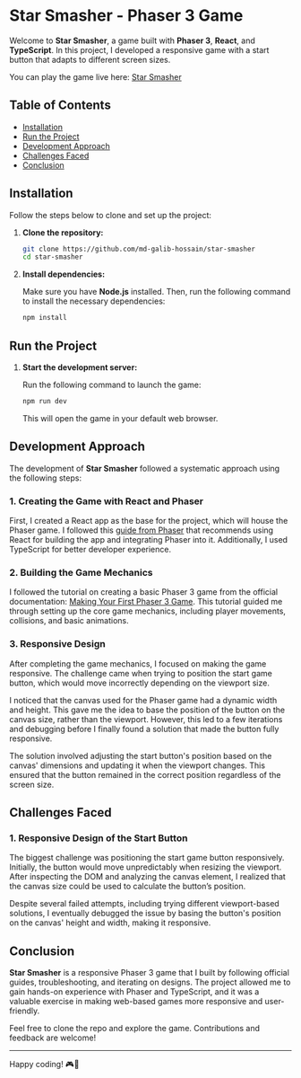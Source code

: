 # Star Smasher - Phaser 3 Game

Welcome to **Star Smasher**, a game built with **Phaser 3**, **React**, and **TypeScript**. In this project, I developed a responsive game with a start button that adapts to different screen sizes.

You can play the game live here: [Star Smasher](https://star-smasher.netlify.app/)

## Table of Contents

- [Installation](#installation)
- [Run the Project](#run-the-project)
- [Development Approach](#development-approach)
- [Challenges Faced](#challenges-faced)
- [Conclusion](#conclusion)

## Installation

Follow the steps below to clone and set up the project:

1.  **Clone the repository:**

    ```bash
    git clone https://github.com/md-galib-hossain/star-smasher
    cd star-smasher
    ```

2.  **Install dependencies:**

    Make sure you have **Node.js** installed. Then, run the following command to install the necessary dependencies:

    ```bash
    npm install
    ```

## Run the Project

1.  **Start the development server:**

    Run the following command to launch the game:

    ```bash
    npm run dev
    ```

    This will open the game in your default web browser.

## Development Approach

The development of **Star Smasher** followed a systematic approach using the following steps:

### 1. **Creating the Game with React and Phaser**

First, I created a React app as the base for the project, which will house the Phaser game. I followed this [guide from Phaser](https://phaser.io/tutorials/create-game-app) that recommends using React for building the app and integrating Phaser into it. Additionally, I used TypeScript for better developer experience.

### 2. **Building the Game Mechanics**

I followed the tutorial on creating a basic Phaser 3 game from the official documentation: [Making Your First Phaser 3 Game](https://phaser.io/tutorials/making-your-first-phaser-3-game/part1). This tutorial guided me through setting up the core game mechanics, including player movements, collisions, and basic animations.

### 3. **Responsive Design**

After completing the game mechanics, I focused on making the game responsive. The challenge came when trying to position the start game button, which would move incorrectly depending on the viewport size.

I noticed that the canvas used for the Phaser game had a dynamic width and height. This gave me the idea to base the position of the button on the canvas size, rather than the viewport. However, this led to a few iterations and debugging before I finally found a solution that made the button fully responsive.

The solution involved adjusting the start button's position based on the canvas' dimensions and updating it when the viewport changes. This ensured that the button remained in the correct position regardless of the screen size.

## Challenges Faced

### 1. **Responsive Design of the Start Button**

The biggest challenge was positioning the start game button responsively. Initially, the button would move unpredictably when resizing the viewport. After inspecting the DOM and analyzing the canvas element, I realized that the canvas size could be used to calculate the button’s position.

Despite several failed attempts, including trying different viewport-based solutions, I eventually debugged the issue by basing the button's position on the canvas' height and width, making it responsive.

## Conclusion

**Star Smasher** is a responsive Phaser 3 game that I built by following official guides, troubleshooting, and iterating on designs. The project allowed me to gain hands-on experience with Phaser and TypeScript, and it was a valuable exercise in making web-based games more responsive and user-friendly.

Feel free to clone the repo and explore the game. Contributions and feedback are welcome!

---

Happy coding! 🎮🚀
